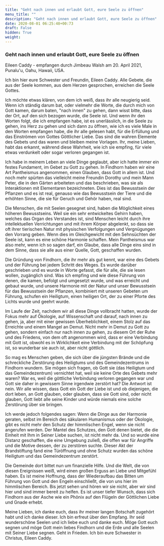 ```yaml
---
title: "Geht nach innen und erlaubt Gott, eure Seele zu öffnen"
menu_title: ""
description: "Geht nach innen und erlaubt Gott, eure Seele zu öffnen"
date: 2020-08-01 06:25:48+00:73
draft: False
hidden: True
weight:
---
```

### Geht nach innen und erlaubt Gott, eure Seele zu öffnen

Eileen Caddy - empfangen durch Jimbeau Walsh am 20. April 2021, Punalu'u, Oahu, Hawaii, USA.

Ich bin hier eure Schwester und Freundin, Eileen Caddy. Alle Gebete, die aus der Seele kommen, aus dem Herzen gesprochen, erreichen die Seele Gottes.

Ich möchte etwas klären, von dem ich weiß, dass ihr alle neugierig seid. Wenn ich ständig darum bat, oder vielmehr die Worte, die durch mich von Gott kamen, darum baten, "nach innen" zu gehen, dann wisst bitte, dass der Ort, auf den sich bezogen wurde, die Seele ist. Und wenn ihr den Worten folgt, die ich empfangen habe, ist es unerlässlich, in die Seele zu gehen, ins Herz zu gehen und sich dann zu öffnen, wie ich es viele Male in den Worten empfangen habe, die ihr alle gelesen habt, für die Erfüllung und das Einströmen von Gottes Göttlicher Liebe. Das sind die wahren Elemente des Gebets und das waren und bleiben meine Vorlagen. Ihr, meine Lieben, habt das erkannt, während diese Wahrheit, wie ich sie empfing, für viele etwas verdunkelt oder sogar verloren gegangen ist.

Ich habe in meinem Leben an viele Dinge geglaubt, aber ich hatte immer ein festes Fundament, im Gebet zu Gott zu gehen. In Findhorn haben wir eine Art Pantheismus angenommen, einen Glauben, dass Gott in allem ist. Und noch mehr spürten das vielleicht meine Freundin Dorothy und mein Mann Peter, die in den Gärten arbeiteten und das beschrieben, was sie als Interaktionen mit Elementaren bezeichneten. Dies ist das Bewusstsein der Pflanzen und es ist real, genauso wie das Bewusstsein der Tiere und die erhöhten Sinne, die sie für Geruch und Gehör haben, real sind.

Die Menschen, die mit Seelen gesegnet sind, haben die Möglichkeit eines höheren Bewusstseins. Weil sie ein sehr entwickeltes Gehirn haben, welches das Organ des Verstandes ist, sind Menschen leicht durch ihre intellektuellen Verrichtungen und mit ihrem Körper abgelenkt, so dass sie oft ihrer tierischen Natur mit physischen Verfolgungen und Vergnügungen den Vorrang geben. Wenn dies im Gleichgewicht mit den Sehnsüchten der Seele ist, kann es eine schöne Harmonie schaffen. Mein Pantheismus war also mehr, wenn ich so sagen darf, ein Glaube, dass alle Dinge eins sind in dem Sinne, dass sie alle aus einer Quelle, Gott, geschaffen wurden.

Die Gründung von Findhorn, die ihr mehr als gut kennt, war eine des Gebets und der Führung bei jedem Schritt des Weges. Es wurde darüber geschrieben und es wurde in Worte gefasst, die für alle, die sie lesen wollen, zugänglich sind. Was ich empfing und wie diese Führung von denen, die kamen, befolgt und umgesetzt wurde, und was erreicht und gebaut wurde, und unsere Harmonie mit der Natur und unser Bewusstsein für das Bewusstsein der Pflanzen, kombiniert mit unseren Gebeten um Führung, schufen ein Heiligtum, einen heiligen Ort, der zu einer Pforte des Lichts wurde und geehrt wurde.

Im Laufe der Zeit, nachdem wir all diese Dinge vollbracht hatten, wurde der Fokus mehr auf Ökologie, auf Wissenschaft und darauf, nach innen zu gehen, ja, aber mit einer gewissen Überheblichkeit, einem Stolz auf das Erreichte und einem Mangel an Demut. Nicht mehr in Demut zu Gott zu gehen, sondern einfach nur nach innen zu gehen, zu diesem Ort der Ruhe und des Friedens, von dem oft angenommen wird, dass er eine Verbindung mit Gott ist, obwohl es in Wirklichkeit eine Verbindung mit der Schöpfung ist, so wunderbar sie auch ist, aber nicht göttlich.

So mag es Menschen geben, die sich über die jüngsten Brände und die schreckliche Zerstörung des Heiligtums und des Gemeindezentrums in Findhorn wundern. Sie mögen sich fragen, ob Gott sie (das Heiligtum und das Gemeindezentrum) vernichtet hat, weil sie keine Orte des Gebets mehr waren? War es, weil die göttliche Verbindung verloren gegangen war und Gott sie daher in gewissem Sinne irgendwie zerstört hat? Die Antwort ist nein. Wir alle wissen, dass Gott ein Gott der Liebe ist und ob diejenigen, die dort leben, an Gott glauben, oder glauben, dass sie Gott sind, oder nicht glauben, Gott liebt alle seine Kinder und würde niemals eine solche Zerstörung über sie bringen.

Ich werde jedoch folgendes sagen: Wenn die Dinge aus der Harmonie geraten, selbst im Bereich des säkularen Humanismus oder der Ökologie, gibt es nicht mehr den Schutz der himmlischen Engel, wenn sie nicht angerufen werden. Der Mantel des Schutzes, den Gott denen bietet, die die Einheit mit Ihm in Seiner Liebe suchen, ist nicht mehr da. Und so wurde eine Distanz geschaffen, die eine Umgebung zuließ, die offen war für Angriffe und die Motive dessen, der zu zerstören suchte. Dieser Akt der Brandstiftung fand eine Türöffnung und ohne Schutz wurden das schöne Heiligtum und das Gemeindezentrum zerstört.

Die Gemeinde dort bittet nun um finanzielle Hilfe. Und die Welt, die von diesen Ereignissen weiß, wird einen großen Erguss an Liebe und Mitgefühl haben. Es ist meine Hoffnung, dass der Wiederaufbau das Bitten um Führung von Gott und den Engeln einschließt, die von uns hier im himmlischen Bereich. Bis jetzt sehen und hören wir sie nicht, aber wir sind hier und sind immer bereit zu helfen. Es ist unser tiefer Wunsch, dass sich Findhorn aus der Asche wie ein Phönix auf den Flügeln der Göttlichen Liebe und Gnade erhebt.

Meine Lieben, ich danke euch, dass ihr meiner langen Botschaft zugehört habt und ich danke dieser. Ich bin erfreut über den Empfang. Ihr seid wunderschöne Seelen und ich liebe euch und danke euch. Möge Gott euch segnen und möge Gott mein liebes Findhorn und die Erde und alle Seelen mit Seiner Liebe segnen. Geht in Frieden. Ich bin eure Schwester in Christus, Eileen Caddy.
